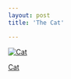```yaml
---
layout: post
title: 'The Cat'

---
```


<p at:enclosure="asset" at:xid="6a00c22520821e8e1d00c225229f28604a" at:format="large" at:align="center" class="enclosure enclosure-center enclosure-large photo-enclosure">
<p class="enclosure-inner">
<p class="enclosure-list">
<p class="enclosure-item photo-asset last">
<p class="enclosure-image">                <a href="http://kurtn.vox.com/library/photo/6a00c22520821e8e1d00c225229f28604a.html" title="Cat"><img src="http://a0.vox.com/6a00c22520821e8e1d00c225229f28604a-320pi" alt="Cat" /></a>

<p class="enclosure-meta">
<p class="enclosure-asset-name"><a href="http://kurtn.vox.com/library/photo/6a00c22520821e8e1d00c225229f28604a.html" title="Cat">Cat</a></p>


<!-- end enclosure -->
